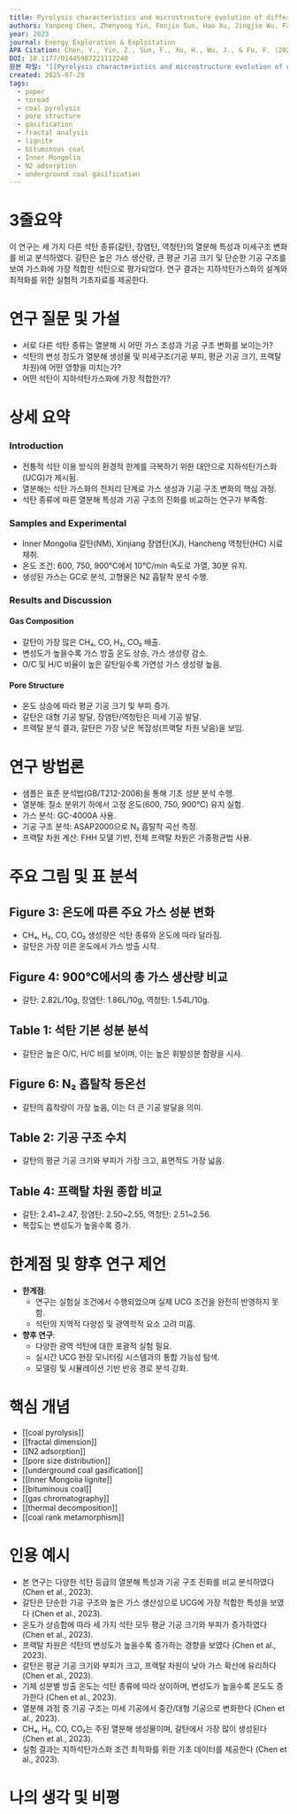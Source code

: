 ```yaml
---
title: Pyrolysis characteristics and microstructure evolution of different coal types
authors: Yanpeng Chen, Zhenyong Yin, Fenjin Sun, Hao Xu, Jingjie Wu, Fangliang Fu
year: 2023
journal: Energy Exploration & Exploitation
APA Citation: Chen, Y., Yin, Z., Sun, F., Xu, H., Wu, J., & Fu, F. (2023). Pyrolysis characteristics and microstructure evolution of different coal types. *Energy Exploration & Exploitation, 41*(1), 154–169.
DOI: 10.1177/01445987221112240
원본 파일: "[[Pyrolysis characteristics and microstructure evolution of different coal types.pdf]]"
created: 2025-07-29
tags:
  - paper
  - toread
  - coal pyrolysis
  - pore structure
  - gasification
  - fractal analysis
  - lignite
  - bituminous coal
  - Inner Mongolia
  - N2 adsorption
  - underground coal gasification
---
```


# 3줄요약
이 연구는 세 가지 다른 석탄 종류(갈탄, 장염탄, 역청탄)의 열분해 특성과 미세구조 변화를 비교 분석하였다. 갈탄은 높은 가스 생산량, 큰 평균 기공 크기 및 단순한 기공 구조를 보여 가스화에 가장 적합한 석탄으로 평가되었다. 연구 결과는 지하석탄가스화의 설계와 최적화를 위한 실험적 기초자료를 제공한다.

# 연구 질문 및 가설
- 서로 다른 석탄 종류는 열분해 시 어떤 가스 조성과 기공 구조 변화를 보이는가?
- 석탄의 변성 정도가 열분해 생성물 및 미세구조(기공 부피, 평균 기공 크기, 프랙탈 차원)에 어떤 영향을 미치는가?
- 어떤 석탄이 지하석탄가스화에 가장 적합한가?

# 상세 요약

### Introduction
- 전통적 석탄 이용 방식의 환경적 한계를 극복하기 위한 대안으로 지하석탄가스화(UCG)가 제시됨.
- 열분해는 석탄 가스화의 전처리 단계로 가스 생성과 기공 구조 변화의 핵심 과정.
- 석탄 종류에 따른 열분해 특성과 기공 구조의 진화를 비교하는 연구가 부족함.

### Samples and Experimental
- Inner Mongolia 갈탄(NM), Xinjiang 장염탄(XJ), Hancheng 역청탄(HC) 시료 채취.
- 온도 조건: 600, 750, 900°C에서 10°C/min 속도로 가열, 30분 유지.
- 생성된 가스는 GC로 분석, 고형물은 N2 흡탈착 분석 수행.

### Results and Discussion

#### Gas Composition
- 갈탄이 가장 많은 CH₄, CO, H₂, CO₂ 배출.
- 변성도가 높을수록 가스 방출 온도 상승, 가스 생성량 감소.
- O/C 및 H/C 비율이 높은 갈탄일수록 가연성 가스 생성량 높음.

#### Pore Structure
- 온도 상승에 따라 평균 기공 크기 및 부피 증가.
- 갈탄은 대형 기공 발달, 장염탄/역청탄은 미세 기공 발달.
- 프랙탈 분석 결과, 갈탄은 가장 낮은 복잡성(프랙탈 차원 낮음)을 보임.

# 연구 방법론
- 샘플은 표준 분석법(GB/T212-2008)을 통해 기초 성분 분석 수행.
- 열분해: 질소 분위기 하에서 고정 온도(600, 750, 900°C) 유지 실험.
- 가스 분석: GC-4000A 사용.
- 기공 구조 분석: ASAP2000으로 N₂ 흡탈착 곡선 측정.
- 프랙탈 차원 계산: FHH 모델 기반, 전체 프랙탈 차원은 가중평균법 사용.

# 주요 그림 및 표 분석

## Figure 3: 온도에 따른 주요 가스 성분 변화
- CH₄, H₂, CO, CO₂ 생성량은 석탄 종류와 온도에 따라 달라짐.
- 갈탄은 가장 이른 온도에서 가스 방출 시작.

## Figure 4: 900°C에서의 총 가스 생산량 비교
- 갈탄: 2.82L/10g, 장염탄: 1.86L/10g, 역청탄: 1.54L/10g.

## Table 1: 석탄 기본 성분 분석
- 갈탄은 높은 O/C, H/C 비를 보이며, 이는 높은 휘발성분 함량을 시사.

## Figure 6: N₂ 흡탈착 등온선
- 갈탄의 흡착량이 가장 높음, 이는 더 큰 기공 발달을 의미.

## Table 2: 기공 구조 수치
- 갈탄의 평균 기공 크기와 부피가 가장 크고, 표면적도 가장 넓음.

## Table 4: 프랙탈 차원 종합 비교
- 갈탄: 2.41~2.47, 장염탄: 2.50~2.55, 역청탄: 2.51~2.56.
- 복잡도는 변성도가 높을수록 증가.

# 한계점 및 향후 연구 제언
- **한계점**:
  - 연구는 실험실 조건에서 수행되었으며 실제 UCG 조건을 완전히 반영하지 못함.
  - 석탄의 지역적 다양성 및 광역학적 요소 고려 미흡.
- **향후 연구**:
  - 다양한 광역 석탄에 대한 포괄적 실험 필요.
  - 실시간 UCG 현장 모니터링 시스템과의 통합 가능성 탐색.
  - 모델링 및 시뮬레이션 기반 반응 경로 분석 강화.

# 핵심 개념
- [[coal pyrolysis]]
- [[fractal dimension]]
- [[N2 adsorption]]
- [[pore size distribution]]
- [[underground coal gasification]]
- [[Inner Mongolia lignite]]
- [[bituminous coal]]
- [[gas chromatography]]
- [[thermal decomposition]]
- [[coal rank metamorphism]]

# 인용 예시
- 본 연구는 다양한 석탄 등급의 열분해 특성과 기공 구조 진화를 비교 분석하였다 (Chen et al., 2023).
- 갈탄은 단순한 기공 구조와 높은 가스 생산성으로 UCG에 가장 적합한 특성을 보였다 (Chen et al., 2023).
- 온도가 상승함에 따라 세 가지 석탄 모두 평균 기공 크기와 부피가 증가하였다 (Chen et al., 2023).
- 프랙탈 차원은 석탄의 변성도가 높을수록 증가하는 경향을 보였다 (Chen et al., 2023).
- 갈탄은 평균 기공 크기와 부피가 크고, 프랙탈 차원이 낮아 가스 확산에 유리하다 (Chen et al., 2023).
- 기체 성분별 방출 온도는 석탄 종류에 따라 상이하며, 변성도가 높을수록 온도도 증가한다 (Chen et al., 2023).
- 열분해 과정 중 기공 구조는 미세 기공에서 중간/대형 기공으로 변화한다 (Chen et al., 2023).
- CH₄, H₂, CO, CO₂는 주된 열분해 생성물이며, 갈탄에서 가장 많이 생성된다 (Chen et al., 2023).
- 실험 결과는 지하석탄가스화 조건 최적화를 위한 기초 데이터를 제공한다 (Chen et al., 2023).

# 나의 생각 및 비평

